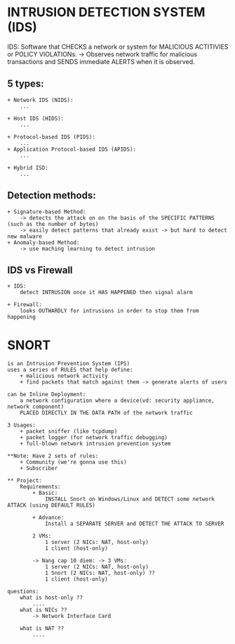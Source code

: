 # INTRUSION DETECTION SYSTEM (IDS)

IDS: 
    Software that CHECKS a network or system for MALICIOUS ACTITIVIES or POLICY VIOLATIONs.
    -> Observes network traffic for malicious transactions
        and SENDS immediate ALERTS when it is observed. 

## 5 types: 
    + Network IDS (NIDS): 
        ...

    + Host IDS (HIDS): 
        ...

    + Protocol-based IDS (PIDS): 
        ...
    + Application Protocol-based IDS (APIDS): 
        ...

    + Hybrid ISD: 
        ...

## Detection methods: 
    + Signature-based Method:
        -> detects the attack on on the basis of the SPECIFIC PATTERNS (such as the number of bytes)
        -> easily detect patterns that already exist -> but hard to detect new malware 
    + Anomaly-based Method: 
        -> use maching learning to detect intrusion 
## IDS vs Firewall 
    + IDS: 
        detect INTRUSION once it HAS HAPPENED then signal alarm

    + Firewall: 
        looks OUTWARDLY for intrusions in order to stop them from happening 

# SNORT 
    is an Intrusion Prevention System (IPS) 
    uses a series of RULES that help define:
        + malicious network activity  
        + find packets that match against them -> generate alerts of users 

    can be Inline Deployment: 
        a network configuration where a device(vd: security appliance, network component)
        PLACED DIRECTLY IN THE DATA PATH of the network traffic 

    3 Usages:  
        + packet sniffer (like tcpdump)
        + packet logger (for network traffic debugging)
        + full-blown network intrusion prevention system 

    **Note: Have 2 sets of rules: 
        + Community (we're gonna use this)
        + Subscriber 

    ** Project: 
        Requirements: 
            + Basic: 
                INSTALL Snort on Windows/Linux and DETECT some network ATTACK (using DEFAULT RULES)

            + Advance: 
                Install a SEPARATE SERVER and DETECT THE ATTACK TO SERVER

            2 VMs: 
                1 server (2 NICs: NAT, host-only)
                1 client (host-only)

            -> Nang cap 10 diem: -> 3 VMs: 
                1 server (2 NICs: NAT, host-only)
                1 Snort (2 NICs: NAT, host-only) ?? 
                1 client (host-only)

    questions: 
        what is host-only ?? 
            ....
        what is NICs ?? 
            -> Network Interface Card 

        what is NAT ?? 
            ....  


